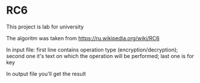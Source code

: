 # RC6

This project is lab for university 

The algoritm was taken from https://ru.wikipedia.org/wiki/RC6

In input file:
first line   contains operation type (encryption/decryption);
second one it's text on which the operation will be performed;
last one is for key

In output file you'll get the result
